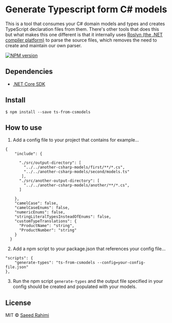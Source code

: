 # Generate Typescript form C# models

This is a tool that consumes your C# domain models and types and creates TypeScript declaration files from them. There's other tools that does this but what makes this one different is that it internally uses [Roslyn (the .NET compiler platform)](https://github.com/dotnet/roslyn) to parse the source files, which removes the need to create and maintain our own parser.


[![NPM version][npm-image]][npm-url]


## Dependencies

* [.NET Core SDK](https://www.microsoft.com/net/download/macos)


## Install

```
$ npm install --save ts-from-csmodels
```

## How to use

1. Add a config file to your project that contains for example...

```
{
    "include": {
  
      "./src/output-directory": [ 
        "../../another-csharp-models/first/**/*.cs",
        "../../another-csharp-models/second/models.ts"
       ],
      "./src/another-output-directory": [ 
        "../../another-csharp-models/another/**/*.cs",
      ]  
  
    },
    "camelCase": false,
    "camelCaseEnums": false,
    "numericEnums": false,
    "stringLiteralTypesInsteadOfEnums": false,
    "customTypeTranslations": {
      "ProductName": "string",
      "ProductNumber": "string"
    }
  }
```

2. Add a npm script to your package.json that references your config file...

```
"scripts": {
    "generate-types": "ts-from-csmodels --config=your-config-file.json"
},
```

3. Run the npm script `generate-types` and the output file specified in your config should be created and populated with your models.


## License

MIT © [Saeed Rahimi](https://github.com/saeedrahimi)

[npm-image]: https://img.shields.io/npm/v/ts-from-csmodels.svg
[npm-url]: https://npmjs.org/package/ts-from-csmodels
